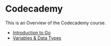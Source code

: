 # Codecademy 

This is an Overview of the Codecademy course.

- [Introduction to Go](https://github.com/KodeyThomas/BackendDev/tree/master/06-GoLang/Phase_1/Introduction.md)
- [Variables & Data Types](https://github.com/KodeyThomas/BackendDev/blob/master/06-GoLang/Phase_1/Variables%26Types.md)